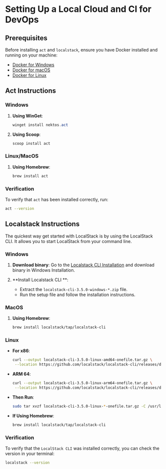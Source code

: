 # Setting Up a Local Cloud and CI for DevOps

## Prerequisites
Before installing `act` and `localstack`, ensure you have Docker installed and running on your machine:
- [Docker for Windows](https://docs.docker.com/desktop/install/windows-install/)
- [Docker for macOS](https://docs.docker.com/desktop/install/mac-install/)
- [Docker for Linux](https://docs.docker.com/desktop/install/linux-install/)

## Act Instructions

### Windows
1. **Using WinGet**:
   ```powershell
   winget install nektos.act
   ```
1. **Using Scoop**:
   ```powershell
   scoop install act
   ```
### Linux/MacOS
1. **Using Homebrew**:
   ```sh
   brew install act
   ```
### Verification
To verify that `act` has been installed correctly, run:
```sh
act --version
```

## Localstack Instructions

The quickest way get started with LocalStack is by using the LocalStack CLI. It allows you to start LocalStack from your command line. 

### Windows
1. **Download binary**: Go to the [Localstack CLI Installation](https://docs.localstack.cloud/getting-started/installation/) and download binary in Windows Installation.
   
2. **Install Localstack CLI **:
   - Extract the `localstack-cli-3.5.0-windows-*.zip` file.
   - Run the setup file and follow the installation instructions.

### MacOS
1. **Using Homebrew**:
   ```sh
   brew install localstack/tap/localstack-cli
   ```
### Linux
- **For x86**:
   ```sh
   curl --output localstack-cli-3.5.0-linux-amd64-onefile.tar.gz \
    --location https://github.com/localstack/localstack-cli/releases/download/v3.5.0/localstack-cli-3.5.0-linux-amd64-onefile.tar.gz
   ```
- **ARM 64**:
   ```sh
   curl --output localstack-cli-3.5.0-linux-arm64-onefile.tar.gz \
    --location https://github.com/localstack/localstack-cli/releases/download/v3.5.0/localstack-cli-3.5.0-linux-arm64-onefile.tar.gz
   ```
- **Then Run**:
   ```sh
   sudo tar xvzf localstack-cli-3.5.0-linux-*-onefile.tar.gz -C /usr/local/bin
   ```
- **If Using Homebrew**:
   ```sh
   brew install localstack/tap/localstack-cli
   ```
### Verification
To verify that the `LocalStack CLI` was installed correctly, you can check the version in your terminal:
```sh
localstack --version
```

